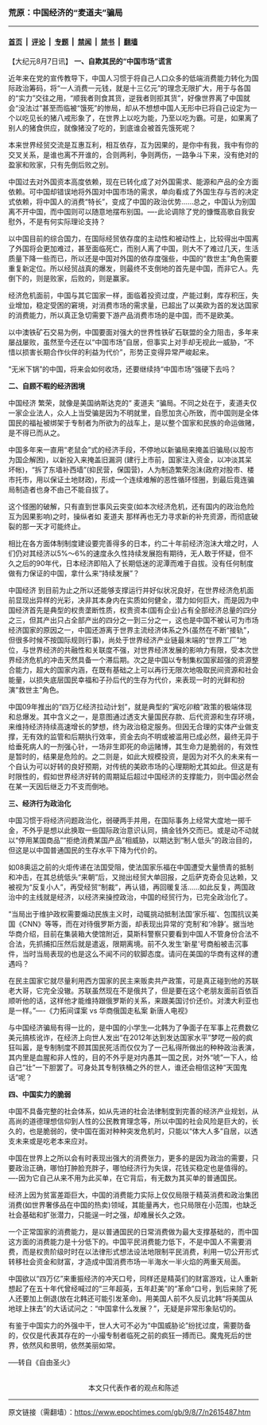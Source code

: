 ### 荒原：中国经济的“麦道夫”骗局

---

#### [首页](../../../..?n2615487) &nbsp;|&nbsp; [评论](../../../../../epoch-comment?n2615487) &nbsp;|&nbsp; [专题](../../../../../epoch-special?n2615487) &nbsp;|&nbsp; [禁闻](../../../../../epoch-news?n2615487) &nbsp;|&nbsp; [禁书](../../../../../books?n2615487) &nbsp;|&nbsp; [翻墙](https://github.com/gfw-breaker/nogfw/blob/master/README.md?n2615487)


<div class="post_content" id="artbody" itemprop="articleBody">
 <!-- article content begin -->
 <p>
  【大纪元8月7日讯】
  <b>
   一、自欺其民的“中国市场”谎言
  </b>
 </p>
 <p>
  近年来在党的宣传教导下，中国人习惯于将自己人口众多的低端消费能力转化为国际政治筹码，将“一人消费一元钱，就是十三亿元”的理念无限扩大，用于与各国的“实力”交往之用，“顺我者则食其货，逆我者则拒其货”，好像世界离了中国就会“没法过”甚至而临被“饿死”的惨局，却从不想想中国人无形中已将自己设定为一个以吃见长的猪八戒形象了，在世界上以吃为能，乃至以吃为霸。可是，如果离了别人的猪食供应，就像猪没了吃的，到底谁会被首先饿死呢？
 </p>
 <p>
  本来世界经贸交流是互惠互利，相互依存，互为因果的，是你中有我，我中有你的交叉关系，是谁也离不开谁的，合则两利，争则两伤，一路争斗下来，没有绝对的盈家和败家，只有先倒后败之别。
 </p>
 <p>
  中国过去对外国资本高度依赖，现在已转化成了对外国需求、能源和产品的全方面依赖。可中国却错误地将外国对中国市场的需求，单向看成了外国生存与否的决定式依赖，将中国人的消费“特长”，变成了中国的政治优势……总之，中国认为别国离不开中国，而中国则可以随意地摆布别国。—-此论调除了党的慷慨高歌自我安慰外，不是有何实际理论支持？
 </p>
 <p>
  以中国目前的综合国力，在国际经贸依存度的主动性和被动性上，比较得出中国离了外国将会更加难过，甚至面临死亡，而别人离了中国，则大不了难过几天，生活质量下降一些而已，所以还是中国对外国的依存度强些，中国的“救世主”角色需要重复新定位。所以经贸战真的爆发，则最终不支倒地的首先是中国，而非它人。先倒下的，则是败家，后败的，则是赢家。
 </p>
 <p>
  经济危机面前，中国与其它国家一样，面临着投资过度，产能过剩，库存积压，失业增加，稳定受困的窘境，对消费市场的需求量，已超出了以美欧为首的发达国家的消费能力，所以真正急切需要下游产品消费市场的是中国，而不是欧美。
 </p>
 <p>
  以中澳铁矿石交易为例，中国要面对强大的世界性铁矿石联盟的全力阻击，多年来屡战屡败，虽然至今还在以“中国市场”自居，但事实上对手却无视此一威胁，“不惜以损害长期合作伙伴的利益为代价”，形势正变得异常严峻起来。
 </p>
 <p>
  “无米下锅”的中国，将来会如何收场，还要继续持“中国市场”强硬下去吗？
 </p>
 <p>
  <b>
   二、自顾不暇的经济困境
  </b>
 </p>
 <p>
  <ok href="https://www.epochtimes.com/gb/tag/%E4%B8%AD%E5%9B%BD%E7%BB%8F%E6%B5%8E.html">
   中国经济
  </ok>
  繁荣，就像是美国纳斯达克的“
  <ok href="https://www.epochtimes.com/gb/tag/%E9%BA%A6%E9%81%93%E5%A4%AB.html">
   麦道夫
  </ok>
  ”骗局。不同之处在于，麦道夫仅一家企业法人，众人上当受骗是因为不明就里，自愿加贪心所致，而中国则是全体国民的福祉被绑架于专制者为所欲为的战车上，是以整个国家和民族的命运做赌，是不得已而从之。
 </p>
 <p>
  中国多年来一直用“老鼠会”式的经济手段，不停地以新骗局来掩盖旧骗局(以股市为国企解困)，以新投入来掩盖旧漏洞 (建行上市前，国家注入资金，以冲淡其呆坏帐)，“拆了东墙补西墙”(抑民营，保国营)，人为制造繁荣泡沬(政府对股市、楼市托市，用以保证土地财政)，形成一个连续难解的恶性循环怪圈，到最后竟连骗局制造者也身不由己不能自拔了。
 </p>
 <p>
  这个怪圈的破解，只有直到世事风云突变(如本次经济危机，还有国内的政治危险互为因果影响)之时，操纵者如
  <ok href="https://www.epochtimes.com/gb/tag/%E9%BA%A6%E9%81%93%E5%A4%AB.html">
   麦道夫
  </ok>
  那样再也无力寻求新的补充资源，而彻底破裂的那一天才可能终止。
 </p>
 <p>
  相比在各方面体制制度建设要完善得多的日本，约二十年前经济泡沬大增之时，人们仍对其经济以5%～6%的速度永久性持续发展抱有期待，无人敢于怀疑，但不久之后的90年代，日本经济即陷入了长期低迷的泥潭而难于自拔。没有任何制度做有力保证的中国，拿什么来“持续发展”？
 </p>
 <p>
  <ok href="https://www.epochtimes.com/gb/tag/%E4%B8%AD%E5%9B%BD%E7%BB%8F%E6%B5%8E.html">
   中国经济
  </ok>
  到目前为止之所以还能够支撑运行并好似状况良好，在世界经济危机面前显现出异样的光彩，决非其本身内在实质如何健全，潜力如何巨大，而是因为中国经济首先是典型的权贵垄断性质，权贵资本(国有企业)占有全部经济总量的四分之三，但其产出只占全部产出的四分之一到三分之一，这也是中国不被认可为市场经济国家的原因之一，中国还游离于世界主流经济体系之外(虽然在不断“接轨”，但很多时候不按国际规则行事)，尚处于世界经济产业链最末端的“世界工厂”地位，与世界经济的共融性和关联度不强，对世界经济发展的影响力有限，受本次世界经济危机的冲击天然具备一个滞后期。次之是中国以专制集权国家超强的资源整合能力，超大的国家内涵，在既有基础之上可以再行无限次地吸取民间资源和社会能量，以损失底层国民幸福和子孙后代的生存为代价，来表现一时的光鲜和扮演“救世主”角色。
 </p>
 <p>
  中国09年推出的“四万亿经济拉动计划”，就是典型的“寅吃卯粮”政策的极端体现和总爆发。其中含义之一，是意图通过透支大量国民存款、后代资源和生存环境，来维持经济持续高速增长的梦想，终为政治稳定服务。但因无合理的实体产业做支撑，无有效的监管和后期执行效率，资金去向不明或被滥用已成必然，最终无异于给垂死病人的一剂强心针，一场非生即死的命运赌博，其生命力是脆弱的，有效性是暂时的，结果是危险的。之二则是，如此大规模投资，是因为对不久的未来有一个自认为可以好转的良好预期，对传统的美欧市场的心理期盼尤其如此。但这是有时限性的，假如世界经济好转的周期延后超过中国经济的支撑能力，则中国必然会在某一天因后继乏力不支而倒地。
 </p>
 <p>
  <b>
   三、经济行为政治化
  </b>
 </p>
 <p>
  中国习惯于将经济问题政治化，弱硬两手并用，在国际事务上经常大度地一掷千金，不外乎是想以此换取一些国际政治意识认同，搞金钱外交而已。或是动不动就以“停用某国商品”“拒绝消费某国产品”相威胁，以期达到“制人低头”的政治目的，但这是以中国普通国民的生存水平下降为代价的。
 </p>
 <p>
  如08奥运之前的火炬传递在法国受阻，使法国家乐福在中国遭受大量愤青的抵制和冲击，在其总统低头“来朝”后，又抛出经贸大单回报，之后萨克奇会见达赖，又被视为“反复小人”，再受经贸“制裁”，再认错，再回暖复活……如此反复，两国政治中的主线就是经济，以经济来操控政治，中国的经贸行为，已完全政治化了。
 </p>
 <p>
  “当局出于维护政权需要煽动民族主义时，动辄挑动抵制法国‘家乐福’、包围抗议美国《CNN》等等，而在对待俄罗斯方面，却表现出异常的‘克制’和‘冷静’。据当地华商介绍，目前在集装箱大使馆附近，莫斯科警察只要看到中国人不管身份合法不合法，先抓捕扣压然后就是遣返，限期离境。前不久发生‘新星’号商船被击沉事件，当时当局表现的也是这么不闻不问的软脚态度。请问在美国的华商有这样的遭遇吗？
 </p>
 <p>
  在民主国家它就尽量利用西方国家的民主来贩卖共产政策，可是真正碰到他的苏联老大哥，它完全没辙。苏联虽然现在不是俄共了，但是要在这个老朋友面前百依百顺听他的话，这样他才能维持跟俄罗斯的关系，来跟美国讨价还价。对澳大利亚也是一样。”—-《力拓间谍案 vs 华商俄国走私案 新唐人电视》
 </p>
 <p>
  与中国经济骗局有得一比的，是中国的小学生—北韩为了争面子在军事上花费数亿美元搞核讹诈，在经济上向世人发出“在2012年达到发达国家水平”梦呓一般的疯狂叫嚣，是专制制度不顾其国民死活而仅仅为了一己私得所做出的种种政治表演，其内里是血腥和非人性的，目的不外乎是对内愚其一国之民，对外“唬”一下人，给自己“壮”一下胆罢了。可身处其专制铁桶之外的世人，谁还会相信这种“天国鬼话”呢？
 </p>
 <p>
  <b>
   四、中国实力的脆弱
  </b>
 </p>
 <p>
  中国不具备完整的社会体系，如从先进的社会法律制度到完善的经济产业规划，从高尚的道德理想信仰到人性的公民教育理念等，所以中国的社会风险是巨大的，长久的，也是脆弱的，使中国在面对种种突发危机时，只能以“体大人多”自居，以透支未来或是吃老本来应对。
 </p>
 <p>
  中国在世界上之所以会有时表现出强大的消费张力，更多的是因为政治的需要，只要政治正确，哪怕打肿脸充胖子，哪怕经济行为失误，花钱买稳定也是值得的。—-因为它自己从来不用为此买单，在它背后，有无数为其买单的普通国民。
 </p>
 <p>
  经济上因为贫富差距巨大，中国的消费能力实际上仅仅局限于精英消费和政治集团消费(如世界奢侈品在中国的热卖)领域，其能量再大，也只局限在小范围，也缺乏社会基础和扩张潜力，只能逞一时之强，却难展长久之效。
 </p>
 <p>
  一个正常国家的消费能力，是以普通国民的日常消费做为最大支撑基础的，而中国这方面的消费能力是十分低下的。中国平民消费能力低下，不是中国人不需要消费，而是权贵阶级时时在以法律形式想法设法地限制平民消费，利用一切公开形式转移社会资金和财富，才造成中国消费市场一半海水一半火焰的两重天局面。
 </p>
 <p>
  中国欲以“四万亿”来重振经济的冲天口号，同样还是精英们的财富游戏，让人重新想起了在五十年代曾经喊过的“三年超英，五年赶美”的“革命”口号，到后来除了死人还要加上倒退(放在北韩还可能引发革命)。用美国人前不久反讥北韩“将美国从地球上抹去”的大话试问之：“中国拿什么发展？”，无疑是非常形象贴切的。
 </p>
 <p>
  有鉴于中国实力的外强中干，世人大可不必为“中国威胁论”纷扰过度，需要防备的，仅仅是代表其存在的一小撮专制者临死之前的疯狂一搏而已。魔鬼死后的世界，依然风和景明，依然美丽如常。
 </p>
 <p>
  ──转自《自由圣火》
  <br/>
  <font color="#ffffff">
   (http://www.dajiyuan.com)
  </font>
  <br/>
  <center>
   <font class="GY13">
    本文只代表作者的观点和陈述
   </font>
  </center>
 </p>
 <!-- article content end -->
 <div id="below_article_ad">
 </div>
</div>


---

原文链接（需翻墙）：https://www.epochtimes.com/gb/9/8/7/n2615487.htm